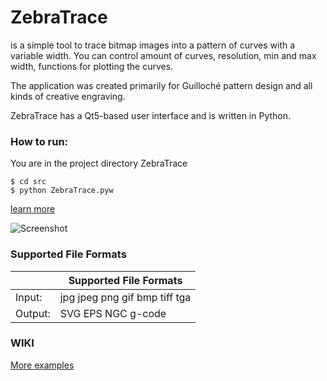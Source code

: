 # ZebraTrace

is a simple tool to trace bitmap images into a pattern of curves 
with a variable width. You can control amount of curves, resolution, min and 
max width, functions for plotting the curves.

The application was created primarily for Guilloché pattern design and all 
kinds of creative engraving.

ZebraTrace has a Qt5-based user interface and is written in Python.

### How to run:
You are in the project directory ZebraTrace
```
$ cd src
$ python ZebraTrace.pyw
```
[learn more](https://github.com/maxim-s-barabash/ZebraTrace/wiki/Let's-start.-Run-from-source-code-on-linux.)


![Screenshot](https://github.com//maxim-s-barabash/ZebraTrace/blob/gh-pages/images/screenshot1.png?raw=true)



### Supported File Formats

|         | Supported File Formats |
| -----   | ----                   |
| Input:  | jpg jpeg png gif bmp tiff tga |
| Output: | SVG EPS NGC g-code     |


### WIKI

[More examples](https://github.com/maxim-s-barabash/ZebraTrace/wiki/Gallery)


